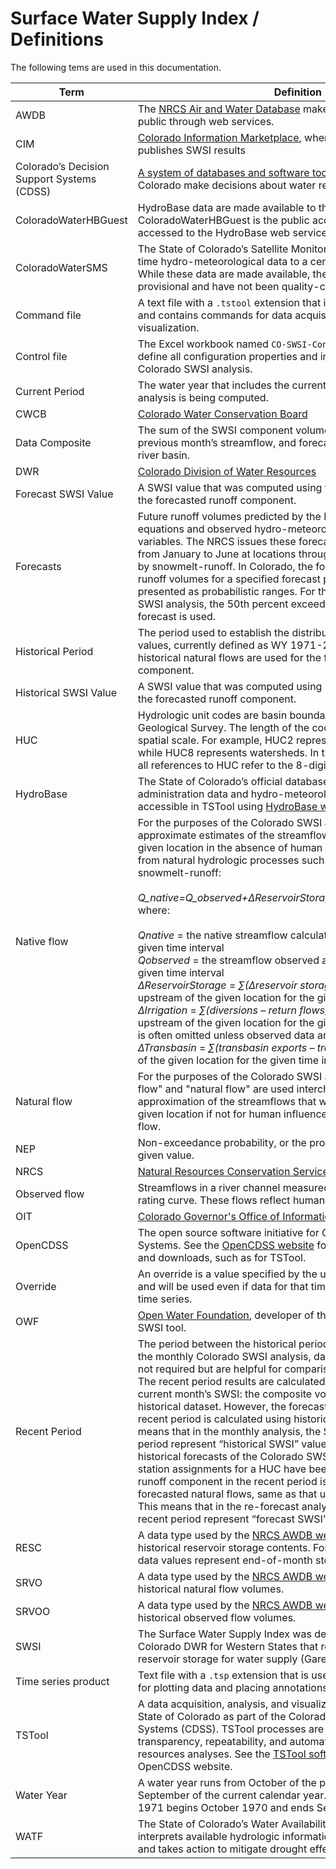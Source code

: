 # Surface Water Supply Index / Definitions #

The following tems are used in this documentation.

| **Term** | **Definition** |
| -- | -- |
| AWDB | The [NRCS Air and Water Database](https://www.nrcs.usda.gov/wps/portal/wcc/home/dataAccessHelp/webService/webServiceTutorial/) makes data available to the public through web services. |
| CIM | [Colorado Information Marketplace](https://data.colorado.gov/browse?q=swsi&sortBy=relevance), where the State of Colorado publishes SWSI results |
| Colorado’s Decision Support Systems (CDSS) | [A system of databases and software tools](https://cdss.colorado.gov/) used to help the State of Colorado make decisions about water resources. |
| ColoradoWaterHBGuest | HydroBase data are made available to the public from web services. ColoradoWaterHBGuest is the public account that is allowed accessed to the HydroBase web services. |
| ColoradoWaterSMS | The State of Colorado’s Satellite Monitoring System transmits real-time hydro-meteorological data to a central storage database. While these data are made available, they are typically considered provisional and have not been quality-controlled. |
| Command file | A text file with a `.tstool` extension that is used by TSTool software and contains commands for data acquisition, analysis, and visualization. |
| Control file | The Excel workbook named `CO-SWSI-Control.xlsx` that is used to define all configuration properties and input data needed to run the Colorado SWSI analysis. |
| Current Period | The water year that includes the current month for which the SWSI analysis is being computed.   |
| CWCB | [Colorado Water Conservation Board](https://cwcb.colorado.gov/) |
| Data Composite | The sum of the SWSI component volumes (reservoir storage, previous month’s streamflow, and forecasted runoff) for a HUC8 or river basin. |
| DWR | [Colorado Division of Water Resources](https://dwr.colorado.gov/) |
| Forecast SWSI Value | A SWSI value that was computed using forecasted natural flows for the forecasted runoff component.  |
| Forecasts | Future runoff volumes predicted by the NRCS using regression equations and observed hydro-meteorological data as predictor variables. The NRCS issues these forecasts on the 1st of the month from January to June at locations throughout the West dominated by snowmelt-runoff. In Colorado, the forecasts represent future runoff volumes for a specified forecast period. The forecasts are presented as probabilistic ranges. For the purposes of the Colorado SWSI analysis, the 50th percent exceedance (expected value) forecast is used.  |
| Historical Period | The period used to establish the distribution of SWSI and NEP values, currently defined as WY 1971-2010. In this period, historical natural flows are used for the forecasted runoff component. |
| Historical SWSI Value | A SWSI value that was computed using historical natural flows for the forecasted runoff component.  |
| HUC | Hydrologic unit codes are basin boundaries established by the US Geological Survey. The length of the code indicates the relative spatial scale. For example, HUC2 represents major river basins, while HUC8 represents watersheds. In the Colorado SWSI analysis, all references to HUC refer to the 8-digit HUC.  |
| HydroBase | The State of Colorado’s official database that stores water administration data and hydro-meteorological data. These data are accessible in TSTool using [HydroBase web services](https://dwr.state.co.us/rest/get/help). |
| Native flow | For the purposes of the Colorado SWSI analysis, native flows are approximate estimates of the streamflows that would occur at a given location in the absence of human influences and that result from natural hydrologic processes such as rainfall-runoff and snowmelt-runoff:<br><br>*Q_native=Q_observed+∆ReservoirStorage+∆Irrigation+∆Transbasin*<br>where:<br><br>*Qnative* = the native streamflow calculated at a given location for a given time interval<br>*Qobserved* = the streamflow observed at a given location for a given time interval<br>*∆ReservoirStorage* = *∑(∆reservoir storage)* for all reservoirs upstream of the given location for the given time interval<br>*∆Irrigation* = *∑(diversions – return flows)* for significant demands upstream of the given location for the given time interval. This term is often omitted unless observed data are available.<br>*∆Transbasin* = *∑(transbasin exports – transbasin imports)* upstream of the given location for the given time interval. |
| Natural flow | For the purposes of the Colorado SWSI analysis, the terms "native flow" and "natural flow" are used interchangeably and represent an approximation of the streamflows that would be in the river at a given location if not for human influences. See definition for native flow. |
| NEP | Non-exceedance probability, or the probability of not exceeding a given value. |
| NRCS | [Natural Resources Conservation Service](https://www.nrcs.usda.gov/wps/portal/nrcs/site/national/home/) |
| Observed flow | Streamflows in a river channel measured using a stream gage and rating curve. These flows reflect human influences to the river. |
| OIT | [Colorado Governor's Office of Information Technology](https://oit.colorado.gov/) |
| OpenCDSS | The open source software initiative for Colorado's Decision Support Systems.  See the [OpenCDSS website](https://opencdss.state.co.us/opencdss/) for software documentation and downloads, such as for TSTool. |
| Override | An override is a value specified by the user that is manually entered and will be used even if data for that time interval already exist in a time series. |
| OWF | [Open Water Foundation](https://openwaterfoundation.org/), developer of the TSTool software and SWSI tool. |
| Recent Period | The period between the historical period and the current period.  In the monthly Colorado SWSI analysis, data for the recent period are not required but are helpful for comparison against current results. The recent period results are calculated the same way as the current month’s SWSI: the composite volume is assessed using the historical dataset.  However, the forecasted runoff component in the recent period is calculated using historical natural flows. This means that in the monthly analysis, the SWSI results for the recent period represent “historical SWSI” values.  When generating historical forecasts of the Colorado SWSI (for example, because the station assignments for a HUC have been changed), the forecasted runoff component in the recent period is calculated using forecasted natural flows, same as that used in the current period. This means that in the re-forecast analysis, the SWSI results for the recent period represent “forecast SWSI” values. |
| RESC | A data type used by the [NRCS AWDB web services](https://www.nrcs.usda.gov/wps/portal/wcc/home/dataAccessHelp/webService/webServiceTutorial/) to represent historical reservoir storage contents. For a monthly time step, the data values represent end-of-month storage. |
| SRVO  | A data type used by the [NRCS AWDB web services](https://www.nrcs.usda.gov/wps/portal/wcc/home/dataAccessHelp/webService/webServiceTutorial/) to represent historical natural flow volumes.  |
| SRVOO | A data type used by the [NRCS AWDB web services](https://www.nrcs.usda.gov/wps/portal/wcc/home/dataAccessHelp/webService/webServiceTutorial/) to represent historical observed flow volumes.  |
| SWSI | The Surface Water Supply Index was developed by the NRCS and Colorado DWR for Western States that rely on snowmelt-runoff and reservoir storage for water supply (Garen, 1993). |
| Time series product | Text file with a `.tsp` extension that is used by TSTool as a template for plotting data and placing annotations on one or more graphs. |
| TSTool | A data acquisition, analysis, and visualization tool developed by the State of Colorado as part of the Colorado’s Decision Support Systems (CDSS). TSTool processes are used to promote transparency, repeatability, and automation for complex water resources analyses. See the [TSTool software page](https://opencdss.state.co.us/opencdss/tstool/) on the OpenCDSS website. |
| Water Year | A water year runs from October of the previous calendar year to September of the current calendar year. For example, water year 1971 begins October 1970 and ends September 1971. |
| WATF | The State of Colorado’s Water Availability Task Force (WATF) interprets available hydrologic information from across the State and takes action to mitigate drought effects when appropriate. | 

